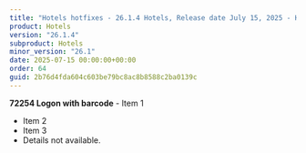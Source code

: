 ```yaml
---
title: "Hotels hotfixes - 26.1.4 Hotels, Release date July 15, 2025 - Hotfixes"
product: Hotels
version: "26.1.4"
subproduct: Hotels
minor_version: "26.1"
date: 2025-07-15 00:00:00+00:00
order: 64
guid: 2b76d4fda604c603be79bc8ac8b8588c2ba0139c
---
```


**72254 Logon with barcode** - Item 1- Item 2- Item 3- Details not available.
